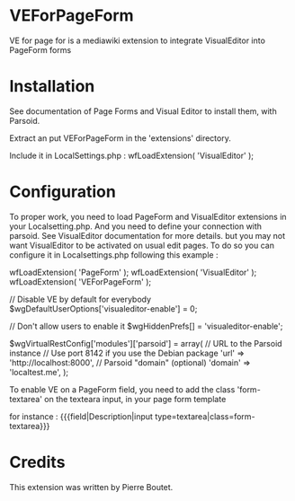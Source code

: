 # VEForPageForm

VE for page for is a mediawiki extension to integrate VisualEditor into PageForm forms

# Installation

See documentation of Page Forms and Visual Editor to install them, with Parsoid.

Extract an put VEForPageForm  in the 'extensions' directory.

Include it in LocalSettings.php :
 wfLoadExtension( 'VisualEditor' );

# Configuration

To proper work, you need to load PageForm and VisualEditor extensions in your Localsetting.php. And you need to define your connection with parsoid. See VisualEditor documentation for more details. but you may not want VisualEditor to be activated on usual edit pages. To do so you can configure it in Localsettings.php following this example :

 wfLoadExtension( 'PageForm' );
 wfLoadExtension( 'VisualEditor' );
 wfLoadExtension( 'VEForPageForm' );
 
 // Disable VE by default for everybody
 $wgDefaultUserOptions['visualeditor-enable'] = 0;
 
 // Don't allow users to enable it
 $wgHiddenPrefs[] = 'visualeditor-enable';
 
 $wgVirtualRestConfig['modules']['parsoid'] = array(
 		// URL to the Parsoid instance
 		// Use port 8142 if you use the Debian package
 		'url' => 'http://localhost:8000',
 		// Parsoid "domain" (optional)
 		'domain' => 'localtest.me',
 );

To enable VE on a PageForm field, you need to add the class 'form-textarea' on the texteara input, in your page form template

for instance : 
  {{{field|Description|input type=textarea|class=form-textarea}}}

# Credits

This extension was written by Pierre Boutet.
